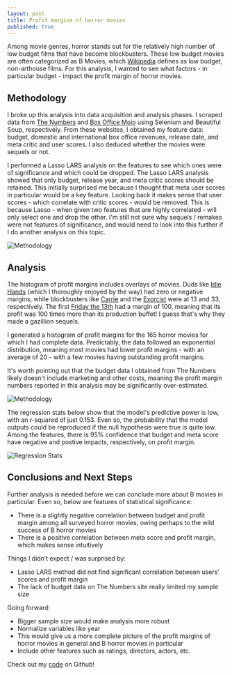 ```yaml
---
layout: post
title: Profit margins of horror movies
published: true
---
```


Among movie genres, horror stands out for the relatively high number of low budget films that have become blockbusters. These low budget movies are often categorized as B Movies, which [Wikipedia](https://en.wikipedia.org/wiki/B_movie) defines as low budget, non-arthouse films. For this analysis, I wanted to see what factors - in particular budget - impact the profit margin of horror movies. 

## Methodology

I broke up this analysis into data acquisition and analysis phases. I scraped data from [The Numbers](http://the-numbers.com/) and [Box Office Mojo](http://boxofficemojo.com/) using Selenium and Beautiful Soup, respectively. From these websites, I obtained my feature data: budget, domestic and international box office revenues, release date, and meta critic and user scores. I also deduced whether the movies were sequels or not. 

I performed a Lasso LARS analysis on the features to see which ones were of significance and which could be dropped. The Lasso LARS analysis showed that only budget, release year, and meta critic scores should be retained. This initially surprised me because I thought that meta user scores in particular would be a key feature. Looking back it makes sense that user scores - which correlate with critic scores - would be removed. This is because Lasso - when given two features that are highly correlated - will only select one and drop the other. I'm still not sure why sequels / remakes were not features of significance, and would need to look into this further if I do another analysis on this topic.

![Methodology]({{site.baseurl}}/pgr-me.github.io/images/002-horror_movies-methodology.png)

## Analysis

The histogram of profit margins includes overlays of movies. Duds like [Idle Hands](http://www.imdb.com/title/tt0138510/) (which I thoroughly enjoyed by the way) had zero or negative margins, while blockbusters like [Carrie](http://www.imdb.com/title/tt1939659/) and the [Exorcist](http://www.imdb.com/title/tt0070047/) were at 13 and 33, respectively. The first [Friday the 13th](http://www.imdb.com/title/tt0080761/) had a margin of 100, meaning that its profit was 100 times more than its production buffet! I guess that's why they made a gazillion sequels. 

I generated a histogram of profit margins for the 165 horror movies for which I had complete data. Predictably, the data followed an exponential distribution, meaning most movies had lower profit margins - with an average of 20 - with a few movies having outstanding profit margins. 

It's worth pointing out that the budget data I obtained from The Numbers likely doesn't include marketing and other costs, meaning the profit margin numbers reported in this analysis may be significantly over-estimated.

![Methodology]({{site.baseurl}}/pgr-me.github.io/images/002-horror_movies-pmf.png)

The regression stats below show that the model's predictive power is low, with an r-squared of just 0.153. Even so, the probability that the model outputs could be reproduced if the null hypothesis were true is quite low. Among the features, there is 95% confidence that budget and meta score have negative and postive impacts, respectively, on profit margin.

![Regression Stats]({{site.baseurl}}/pgr-me.github.io/images/002-horror_movies-regstats.png)

## Conclusions and Next Steps

Further analysis is needed before we can conclude more about B movies in particular. Even so, below are features of statistical significance:

- There is a slightly negative correlation between budget and profit margin among all surveyed horror movies, owing perhaps to the wild success of B horror movies
- There is a positive correlation between meta score and profit margin, which makes sense intuitively

Things I didn’t expect / was surprised by:

- Lasso LARS method did not find significant correlation between users’ scores and profit margin
- The lack of budget data on The Numbers site really limited my sample size

Going forward:

- Bigger sample size would make analysis more robust
- Normalize variables like year
- This would give us a more complete picture of the profit margins of horror movies in general and B horror movies in particular
- Include other features such as ratings, directors, actors, etc.

Check out my [code](https://github.com/pgr-me/metis_projects/tree/master/luther) on Github!